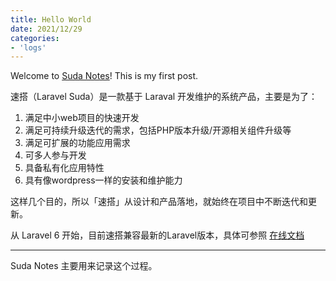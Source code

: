```yaml
---
title: Hello World
date: 2021/12/29
categories:
- 'logs'
---
```

Welcome to [Suda Notes](https://suda.one/)! This is my first post. 

速搭（Laravel Suda）是一款基于 Laraval 开发维护的系统产品，主要是为了：

1. 满足中小web项目的快速开发
2. 满足可持续升级迭代的需求，包括PHP版本升级/开源相关组件升级等
3. 满足可扩展的功能应用需求
4. 可多人参与开发
5. 具备私有化应用特性
6. 具有像wordpress一样的安装和维护能力

这样几个目的，所以「速搭」从设计和产品落地，就始终在项目中不断迭代和更新。

从 Laravel 6 开始，目前速搭兼容最新的Laravel版本，具体可参照 [在线文档](https://suda.gtd.xyz)

---

Suda Notes 主要用来记录这个过程。

